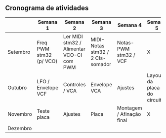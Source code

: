 ## Cronograma de atividades

|        | Semana 1 | Semana 2 | Semana 3 | Semana 4 | Semana 5 |
|--------|----------|----------|----------|----------|----------|
|Setembro| Freq PWM stm32 (p/ VCO) | Ler MIDI stm32 / Alimentar VCO-CI com PWM  |MIDI-Notas stm32 / 2 CIs-somador  | Notas-PWM stm32 / VCF | X |
|Outubro | LFO  / Envelope VCF | Controles  / VCA  | Envelope VCA | Ajustes | Layout da placa do circuito |
|Novembro| Teste placa  | Ajustes  | Placa | Montagem  / Afinação final | X   |
|Dezembro|   |  |  |  |  |
